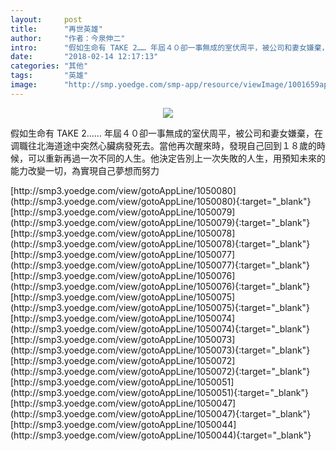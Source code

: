 ```yaml
---
layout:     post
title:      "再世英雄"
author:     "作者：今泉伸二"
intro:      "假如生命有 TAKE 2…… 年屆４０卻一事無成的室伏周平，被公司和妻女嫌棄，在调職往北海道途中突然心臟病發死去。當他再次醒來時，發現自己回到１８歲的時候，可以重新再過一次不同的人生。他決定告別上一次失敗的人生，用預知未來的能力改變一切，為實現自己夢想而努力"
date:       "2018-02-14 12:17:13"
categories: "其他"
tags:       "英雄"
image:      "http://smp.yoedge.com/smp-app/resource/viewImage/1001659appline.png"
---
```

<div style="text-align: center">
<p><img src="http://smp.yoedge.com/smp-app/resource/viewImage/1001659appline.png"/></p>
</div>
<p class="post-meta">
<span>假如生命有 TAKE 2…… 年屆４０卻一事無成的室伏周平，被公司和妻女嫌棄，在调職往北海道途中突然心臟病發死去。當他再次醒來時，發現自己回到１８歲的時候，可以重新再過一次不同的人生。他決定告別上一次失敗的人生，用預知未來的能力改變一切，為實現自己夢想而努力</span>
</p>
[http://smp3.yoedge.com/view/gotoAppLine/1050080](http://smp3.yoedge.com/view/gotoAppLine/1050080){:target="_blank"}
[http://smp3.yoedge.com/view/gotoAppLine/1050079](http://smp3.yoedge.com/view/gotoAppLine/1050079){:target="_blank"}
[http://smp3.yoedge.com/view/gotoAppLine/1050078](http://smp3.yoedge.com/view/gotoAppLine/1050078){:target="_blank"}
[http://smp3.yoedge.com/view/gotoAppLine/1050077](http://smp3.yoedge.com/view/gotoAppLine/1050077){:target="_blank"}
[http://smp3.yoedge.com/view/gotoAppLine/1050076](http://smp3.yoedge.com/view/gotoAppLine/1050076){:target="_blank"}
[http://smp3.yoedge.com/view/gotoAppLine/1050075](http://smp3.yoedge.com/view/gotoAppLine/1050075){:target="_blank"}
[http://smp3.yoedge.com/view/gotoAppLine/1050074](http://smp3.yoedge.com/view/gotoAppLine/1050074){:target="_blank"}
[http://smp3.yoedge.com/view/gotoAppLine/1050073](http://smp3.yoedge.com/view/gotoAppLine/1050073){:target="_blank"}
[http://smp3.yoedge.com/view/gotoAppLine/1050072](http://smp3.yoedge.com/view/gotoAppLine/1050072){:target="_blank"}
[http://smp3.yoedge.com/view/gotoAppLine/1050051](http://smp3.yoedge.com/view/gotoAppLine/1050051){:target="_blank"}
[http://smp3.yoedge.com/view/gotoAppLine/1050047](http://smp3.yoedge.com/view/gotoAppLine/1050047){:target="_blank"}
[http://smp3.yoedge.com/view/gotoAppLine/1050044](http://smp3.yoedge.com/view/gotoAppLine/1050044){:target="_blank"}


